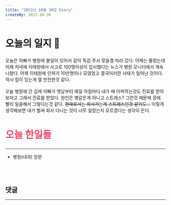 ```yaml
---
title: "2022년 10월 30일 Diary"
createBy: 2022-10-30
---
```



##  <h2 style="font-size: 30px">오늘의 일지 🎪</h2>
오늘은 아빠가 병원에 볼일이 있어서 같이 독감 주사 맞을겸 따라 갔다. 어제는 몰랐는데 어제 저녁에 이태원에서 사고로 100명이상이 압사했다는 뉴스가 병원 모니터에서 계속 나왔다. 어제 이태원에 인파가 10만명이나 모였었고 결국이러한 사태가 일어난 것이다. 역시 집이 있는게 젤 안전한것 같다. 
<br>
<br>
오늘 병원에 간 김에 아빠가 옛날부터 매일 아침마다 내가 배 아퍼하는것도 진료를 받아보자고 그래서 진료를 받았다. 원인은 병같은게 아니고 스트레스? 그런것 때문에 장에 빨리 일을해서 그렇다는것 같다.  ~~현재로서는 회사가는게 스트레스인것 같기도...~~ 
이렇게 생각해보면 내가 벌써 회사 다니는 것이 너무 일렸는지 모르겠다는 생각이 든다.





## <h2 style="color: #ee4867; font-size: 30px">오늘 한일들</h2>
--- 
- 병원(내과) 방문

<br>
<br>

## 댓글
---
<br>

<Comment />
